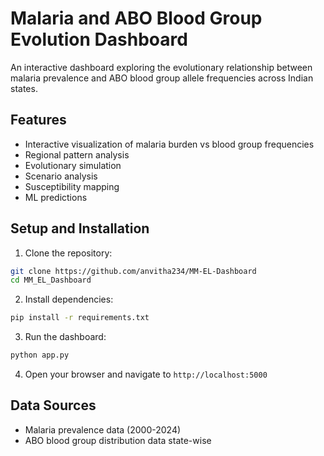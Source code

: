 # Malaria and ABO Blood Group Evolution Dashboard

An interactive dashboard exploring the evolutionary relationship between malaria prevalence and ABO blood group allele frequencies across Indian states.

## Features

- Interactive visualization of malaria burden vs blood group frequencies
- Regional pattern analysis
- Evolutionary simulation
- Scenario analysis
- Susceptibility mapping
- ML predictions

## Setup and Installation

1. Clone the repository:
```bash
git clone https://github.com/anvitha234/MM-EL-Dashboard
cd MM_EL_Dashboard
```

2. Install dependencies:
```bash
pip install -r requirements.txt
```

3. Run the dashboard:
```bash
python app.py
```

4. Open your browser and navigate to `http://localhost:5000`


## Data Sources

- Malaria prevalence data (2000-2024)
- ABO blood group distribution data state-wise
